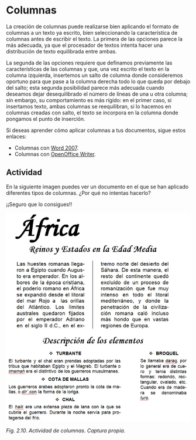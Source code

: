 # Columnas

La creación de columnas puede realizarse bien aplicando el formato de columnas a un texto ya escrito, bien seleccionando la característica de columnas antes de escribir el texto. La primera de las opciones parece la más adecuada, ya que el procesador de textos intenta hacer una distribución de texto equilibrada entre ambas.

La segunda de las opciones requiere que definamos previamente las características de las columnas y que, una vez escrito el texto en la columna izquierda, insertemos un salto de columna donde consideremos oportuno para que pase a la columna derecha todo lo que queda por debajo del salto; esta segunda posibilidad parece más adecuada cuando deseamos dejar desequilibrado el número de líneas de una u otra columna; sin embargo, su comportamiento es más rígido: en el primer caso, si insertamos texto, ambas columnas se reequilibran, si lo hacemos en columnas creadas con salto, el texto se incorpora en la columna donde pongamos el punto de inserción.

Si deseas aprender cómo aplicar columnas a tus documentos, sigue estos enlaces:

*   Columnas con [Word 2007](http://office.microsoft.com/es-hn/word-help/crear-columnas-de-boletines-HA101857734.aspx?CTT=1 "Crear columnas en Word").
*   Columnas con [OpenOffice Writer](http://wiki.open-office.es/Columnas_de_pagina_-_Estilo_de_pagina "Crear columnas en Writer").

## Actividad

En la siguiente imagen puedes ver un documento en el que se han aplicado diferentes tipos de columnas. ¿Por qué no intentas hacerlo?

¡¡Seguro que lo consigues!!


![](img/Imagen_09-1.jpg)


_Fig. 2.10. Actividad de columnas. Captura propia._

